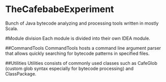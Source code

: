 TheCafebabeExperiment
=====================

Bunch of Java bytecode analyzing and processing tools written in mostly Scala.

#Module division
Each module is divided into their own IDEA module.

##CommandTools
CommandTools hosts a command line argument parser that allows quickly searching for bytecode patterns in specified files.

##Utilities
Utilities consists of commonly used classes such as CafeGlob (custom glob syntax especially for bytecode processing) and ClassPackage.
